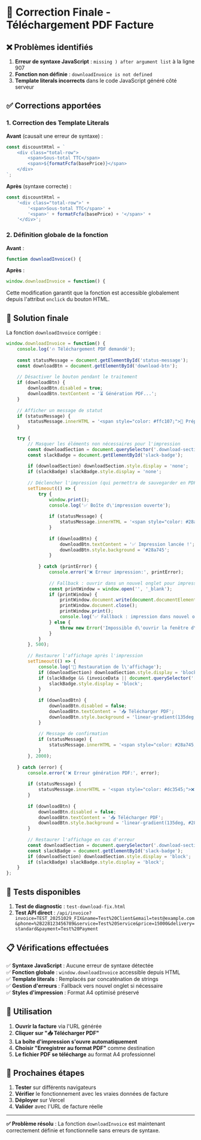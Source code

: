 # 🔧 Correction Finale - Téléchargement PDF Facture

## ❌ Problèmes identifiés

1. **Erreur de syntaxe JavaScript** : `missing ) after argument list` à la ligne 907
2. **Fonction non définie** : `downloadInvoice is not defined`
3. **Template literals incorrects** dans le code JavaScript généré côté serveur

## ✅ Corrections apportées

### 1. Correction des Template Literals

**Avant** (causait une erreur de syntaxe) :
```javascript
const discountHtml = `
    <div class="total-row">
        <span>Sous-total TTC</span>
        <span>${formatFcfa(basePrice)}</span>
    </div>
`;
```

**Après** (syntaxe correcte) :
```javascript
const discountHtml = 
    '<div class="total-row">' +
        '<span>Sous-total TTC</span>' +
        '<span>' + formatFcfa(basePrice) + '</span>' +
    '</div>';
```

### 2. Définition globale de la fonction

**Avant** :
```javascript
function downloadInvoice() {
```

**Après** :
```javascript
window.downloadInvoice = function() {
```

Cette modification garantit que la fonction est accessible globalement depuis l'attribut `onclick` du bouton HTML.

## 🎯 Solution finale

La fonction `downloadInvoice` corrigée :

```javascript
window.downloadInvoice = function() {
    console.log('🔥 Téléchargement PDF demandé');
    
    const statusMessage = document.getElementById('status-message');
    const downloadBtn = document.getElementById('download-btn');
    
    // Désactiver le bouton pendant le traitement
    if (downloadBtn) {
        downloadBtn.disabled = true;
        downloadBtn.textContent = '⏳ Génération PDF...';
    }
    
    // Afficher un message de statut
    if (statusMessage) {
        statusMessage.innerHTML = '<span style="color: #ffc107;">📄 Préparation du téléchargement PDF...</span>';
    }
    
    try {
        // Masquer les éléments non nécessaires pour l'impression
        const downloadSection = document.querySelector('.download-section');
        const slackBadge = document.getElementById('slack-badge');
        
        if (downloadSection) downloadSection.style.display = 'none';
        if (slackBadge) slackBadge.style.display = 'none';
        
        // Déclencher l'impression (qui permettra de sauvegarder en PDF)
        setTimeout(() => {
            try {
                window.print();
                console.log('✅ Boîte d\'impression ouverte');
                
                if (statusMessage) {
                    statusMessage.innerHTML = '<span style="color: #28a745;">✅ Boîte d\'impression ouverte ! Choisissez "Enregistrer au format PDF"</span>';
                }
                
                if (downloadBtn) {
                    downloadBtn.textContent = '✅ Impression lancée !';
                    downloadBtn.style.background = '#28a745';
                }
                
            } catch (printError) {
                console.error('❌ Erreur impression:', printError);
                
                // Fallback : ouvrir dans un nouvel onglet pour impression
                const printWindow = window.open('', '_blank');
                if (printWindow) {
                    printWindow.document.write(document.documentElement.outerHTML);
                    printWindow.document.close();
                    printWindow.print();
                    console.log('✅ Fallback : impression dans nouvel onglet');
                } else {
                    throw new Error('Impossible d\'ouvrir la fenêtre d\'impression');
                }
            }
        }, 500);
        
        // Restaurer l'affichage après l'impression
        setTimeout(() => {
            console.log('🔄 Restauration de l\'affichage');
            if (downloadSection) downloadSection.style.display = 'block';
            if (slackBadge && (invoiceData || document.querySelector('[data-test-mode]'))) {
                slackBadge.style.display = 'block';
            }
            
            if (downloadBtn) {
                downloadBtn.disabled = false;
                downloadBtn.textContent = '📥 Télécharger PDF';
                downloadBtn.style.background = 'linear-gradient(135deg, #28a745, #20c997)';
            }
            
            // Message de confirmation
            if (statusMessage) {
                statusMessage.innerHTML = '<span style="color: #28a745;">✅ Boîte d\'impression ouverte ! Choisissez "Enregistrer au format PDF"</span>';
            }
        }, 2000);
        
    } catch (error) {
        console.error('❌ Erreur génération PDF:', error);
        
        if (statusMessage) {
            statusMessage.innerHTML = '<span style="color: #dc3545;">❌ Erreur : ' + error.message + '</span>';
        }
        
        if (downloadBtn) {
            downloadBtn.disabled = false;
            downloadBtn.textContent = '📥 Télécharger PDF';
            downloadBtn.style.background = 'linear-gradient(135deg, #28a745, #20c997)';
        }
        
        // Restaurer l'affichage en cas d'erreur
        const downloadSection = document.querySelector('.download-section');
        const slackBadge = document.getElementById('slack-badge');
        if (downloadSection) downloadSection.style.display = 'block';
        if (slackBadge) slackBadge.style.display = 'block';
    }
};
```

## 🧪 Tests disponibles

1. **Test de diagnostic** : `test-download-fix.html`
2. **Test API direct** : `/api/invoice?invoice=TEST_20251029_FIX&name=Test%20Client&email=test@example.com&phone=%2B228123456789&service=Test%20Service&price=15000&delivery=standard&payment=Test%20Payment`

## 📋 Vérifications effectuées

✅ **Syntaxe JavaScript** : Aucune erreur de syntaxe détectée  
✅ **Fonction globale** : `window.downloadInvoice` accessible depuis HTML  
✅ **Template literals** : Remplacés par concaténation de strings  
✅ **Gestion d'erreurs** : Fallback vers nouvel onglet si nécessaire  
✅ **Styles d'impression** : Format A4 optimisé préservé  

## 🎯 Utilisation

1. **Ouvrir la facture** via l'URL générée
2. **Cliquer sur "📥 Télécharger PDF"**
3. **La boîte d'impression s'ouvre automatiquement**
4. **Choisir "Enregistrer au format PDF"** comme destination
5. **Le fichier PDF se télécharge** au format A4 professionnel

## 🔄 Prochaines étapes

1. **Tester** sur différents navigateurs
2. **Vérifier** le fonctionnement avec les vraies données de facture
3. **Déployer** sur Vercel
4. **Valider** avec l'URL de facture réelle

---

**✅ Problème résolu** : La fonction `downloadInvoice` est maintenant correctement définie et fonctionnelle sans erreurs de syntaxe.
